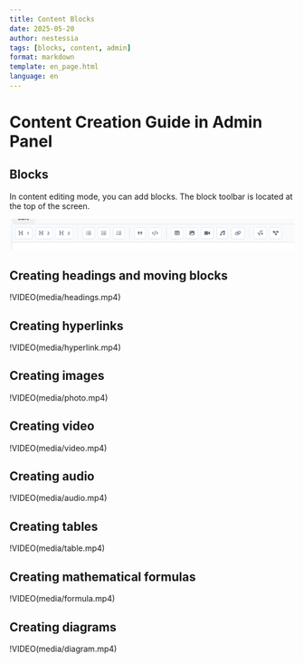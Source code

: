 ```yaml
---
title: Content Blocks
date: 2025-05-20
author: nestessia
tags: [blocks, content, admin]
format: markdown
template: en_page.html
language: en
---
```


# Content Creation Guide in Admin Panel

## Blocks
In content editing mode, you can add blocks. The block toolbar is located at the top of the screen.

![Toolbar](media/toolbar.png)

## Creating headings and moving blocks

!VIDEO(media/headings.mp4)

## Creating hyperlinks

!VIDEO(media/hyperlink.mp4)

## Creating images

!VIDEO(media/photo.mp4)

## Creating video

!VIDEO(media/video.mp4)

## Creating audio

!VIDEO(media/audio.mp4)

## Creating tables

!VIDEO(media/table.mp4)

## Creating mathematical formulas

!VIDEO(media/formula.mp4)

## Creating diagrams

!VIDEO(media/diagram.mp4) 
